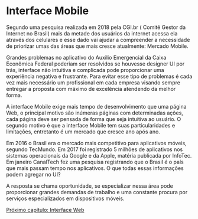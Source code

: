 # Interface Mobile 

Segundo uma pesquisa realizada em 2018 pela CGI.br ( Comitê Gestor da Internet no Brasil) mais da metade dos usuários da internet acessa ela através dos celulares e esse dado vai ajudar a compreender a necessidade de priorizar umas das áreas que mais cresce atualmente: Mercado Mobile.

Grandes problemas no aplicativo do Auxilio Emergencial da Caixa Econômica Federal poderiam ser resolvidos se houvesse designer UI por trás, interface não intuitiva e complicada pode proporcionar uma experiência negativa e frustrante. Para evitar esse tipo de problemas é cada vez mais necessário um profissional em cada empresa visando sempre entregar a proposta com máximo de excelência atendendo da melhor forma.

A interface Mobile exige mais tempo de desenvolvimento que uma página Web, o principal motivo são inúmeras páginas com determinadas ações, cada página deve ser pensada de forma que seja intuitiva ao usuário. O segundo motivo é que a interface Mobile tem suas particularidades e limitações, entretanto é  um mercado que cresce ano após ano.

Em 2016 o Brasil era o mercado mais competitivo para aplicativos móveis, segundo TecMundo. Em 2017 foi registrado 5 milhões de aplicativos nos sistemas operacionais da Google e da Apple, matéria publicada por InfoTec. Em janeiro CanalTech fez uma pesquisa registrando que o Brasil é o país que mais passam tempo nos aplicativos. O que todas essas informações podem agregar no UI?

A resposta se chama oportunidade, se especializar nessa área pode proporcionar grandes demandas de trabalho e uma constante procura por serviços especializados em dispositivos móveis.

[Próximo capítulo: Interface Web](../05-Interface-Web/Interface-Web.md)